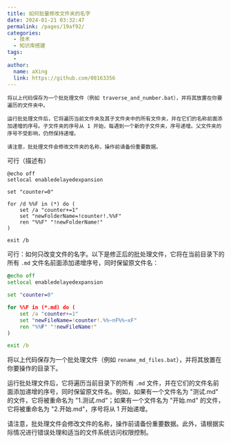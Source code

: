 ```yaml
---
title: 如何批量修改文件夹的名字
date: 2024-01-21 03:32:47
permalink: /pages/19af92/
categories:
  - 技术
  - 知识库搭建
tags:
  - 
author: 
  name: aXing
  link: https://github.com/08163356
---
```

```
将以上代码保存为一个批处理文件（例如 traverse_and_number.bat），并将其放置在你要遍历的文件夹中。

运行批处理文件后，它将遍历当前文件夹及其子文件夹中的所有文件夹，并在它们的名称前面添加递增的序号。子文件夹的序号从 1 开始，每遇到一个新的子文件夹，序号递增。父文件夹的序号不受影响，仍然保持递增。

请注意，批处理文件会修改文件夹的名称，操作前请备份重要数据。
```

可行（描述有）

```
@echo off
setlocal enabledelayedexpansion

set "counter=0"

for /d %%F in (*) do (
    set /a "counter+=1"
    set "newFolderName=!counter!.%%F"
    ren "%%F" "!newFolderName!"
)

exit /b
```

可行：如何只改变文件的名字。以下是修正后的批处理文件，它将在当前目录下的所有 `.md` 文件名前面添加递增序号，同时保留原文件名：

```bat
@echo off
setlocal enabledelayedexpansion

set "counter=0"

for %%F in (*.md) do (
    set /a "counter+=1"
    set "newFileName=!counter!.%%~nF%%~xF"
    ren "%%F" "!newFileName!"
)

exit /b
```

将以上代码保存为一个批处理文件（例如 `rename_md_files.bat`），并将其放置在你要操作的目录下。

运行批处理文件后，它将遍历当前目录下的所有 `.md` 文件，并在它们的文件名前面添加递增的序号，同时保留原文件名。例如，如果有一个文件名为 "测试.md" 的文件，它将被重命名为 "1.测试.md"；如果有一个文件名为 "开始.md" 的文件，它将被重命名为 "2.开始.md"，序号将从 1 开始递增。

请注意，批处理文件会修改文件的名称，操作前请备份重要数据。此外，请根据实际情况进行错误处理和适当的文件系统访问权限控制。